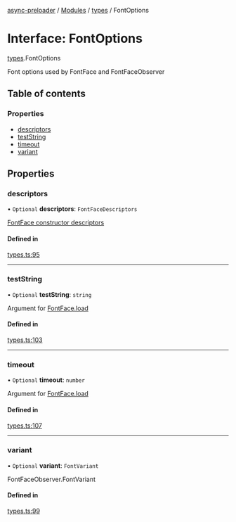 [async-preloader](../README.md) / [Modules](../modules.md) / [types](../modules/types.md) / FontOptions

# Interface: FontOptions

[types](../modules/types.md).FontOptions

Font options used by FontFace and FontFaceObserver

## Table of contents

### Properties

- [descriptors](types.FontOptions.md#descriptors)
- [testString](types.FontOptions.md#teststring)
- [timeout](types.FontOptions.md#timeout)
- [variant](types.FontOptions.md#variant)

## Properties

### descriptors

• `Optional` **descriptors**: `FontFaceDescriptors`

[FontFace constructor descriptors](https://developer.mozilla.org/en-US/docs/Web/API/FontFace/FontFace)

#### Defined in

[types.ts:95](https://github.com/dmnsgn/async-preloader/blob/5ae1c38/src/types.ts#L95)

___

### testString

• `Optional` **testString**: `string`

Argument for [FontFace.load](https://developer.mozilla.org/en-US/docs/Web/API/FontFace/load)

#### Defined in

[types.ts:103](https://github.com/dmnsgn/async-preloader/blob/5ae1c38/src/types.ts#L103)

___

### timeout

• `Optional` **timeout**: `number`

Argument for [FontFace.load](https://developer.mozilla.org/en-US/docs/Web/API/FontFace/load)

#### Defined in

[types.ts:107](https://github.com/dmnsgn/async-preloader/blob/5ae1c38/src/types.ts#L107)

___

### variant

• `Optional` **variant**: `FontVariant`

FontFaceObserver.FontVariant

#### Defined in

[types.ts:99](https://github.com/dmnsgn/async-preloader/blob/5ae1c38/src/types.ts#L99)
